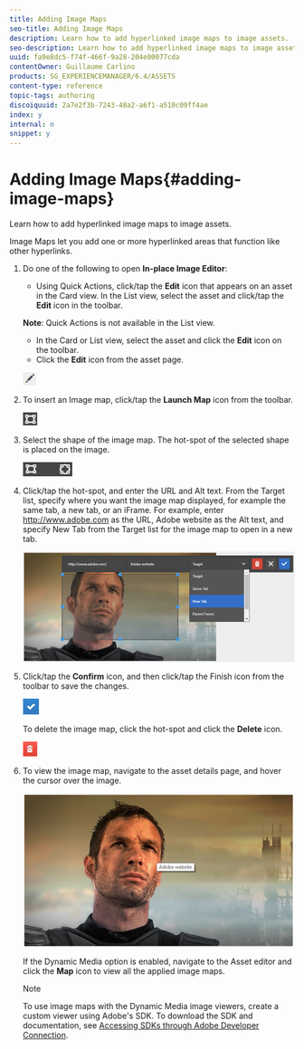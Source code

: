 ```yaml
---
title: Adding Image Maps
seo-title: Adding Image Maps
description: Learn how to add hyperlinked image maps to image assets.
seo-description: Learn how to add hyperlinked image maps to image assets.
uuid: fa9e8dc5-f74f-466f-9a28-204e00077cda
contentOwner: Guillaume Carlino
products: SG_EXPERIENCEMANAGER/6.4/ASSETS
content-type: reference
topic-tags: authoring
discoiquuid: 2a7e2f3b-7243-48a2-a6f1-a510c09ff4ae
index: y
internal: n
snippet: y
---
```


# Adding Image Maps{#adding-image-maps}

Learn how to add hyperlinked image maps to image assets.

Image Maps let you add one or more hyperlinked areas that function like other hyperlinks.

1. Do one of the following to open **In-place Image Editor**:

    * Using Quick Actions, click/tap the **Edit** icon that appears on an asset in the Card view. In the List view, select the asset and click/tap the **Edit** icon in the toolbar.

   **Note**: Quick Actions is not available in the List view.

    * In the Card or List view, select the asset and click the **Edit** icon on the toolbar.
    * Click the **Edit** icon from the asset page.

   ![](assets/chlimage_1-434.png)

1. To insert an Image map, click/tap the **Launch Map** icon from the toolbar.

   ![](assets/chlimage_1-435.png)

1. Select the shape of the image map. The hot-spot of the selected shape is placed on the image.

   ![](assets/chlimage_1-436.png)

1. Click/tap the hot-spot, and enter the URL and Alt text. From the Target list, specify where you want the image map displayed, for example the same tab, a new tab, or an iFrame. For example, enter http://www.adobe.com as the URL, Adobe website as the Alt text, and specify New Tab from the Target list for the image map to open in a new tab.

   ![](assets/chlimage_1-437.png)

1. Click/tap the **Confirm** icon, and then click/tap the Finish icon from the toolbar to save the changes.

   ![](assets/chlimage_1-438.png)

   To delete the image map, click the hot-spot and click the **Delete** icon.

   ![](assets/chlimage_1-439.png)

1. To view the image map, navigate to the asset details page, and hover the cursor over the image.

   ![](assets/chlimage_1-440.png)

   If the Dynamic Media option is enabled, navigate to the Asset editor and click the **Map** icon to view all the applied image maps.

   >[!NOTE]
   >
   >To use image maps with the Dynamic Media image viewers, create a custom viewer using Adobe's SDK. To download the SDK and documentation, see [Accessing SDKs through Adobe Developer Connection](http://help.adobe.com/en_US/scene7/using/WSd4272150f67705c11b002eec12fcba4dee6-8000.html).

